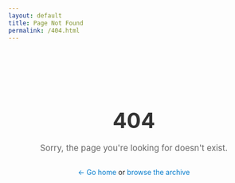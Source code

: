 ```yaml
---
layout: default
title: Page Not Found
permalink: /404.html
---
```


<main class="content fade-in-down delay-0_75s">
    <div class="inner">
        <div style="text-align: center; padding: 60px 20px;">
            <h1 style="font-size: 3em; margin-bottom: 20px; color: #333;">404</h1>
            <p style="font-size: 1.2em; color: #666; margin-bottom: 30px;">
                Sorry, the page you're looking for doesn't exist.
            </p>
            <p>
                <a href="{{ site.baseurl }}/" style="color: #007acc; text-decoration: none;">← Go home</a> or 
                <a href="{{ site.baseurl }}/archive/" style="color: #007acc; text-decoration: none;">browse the archive</a>
            </p>
        </div>
    </div>
</main>
